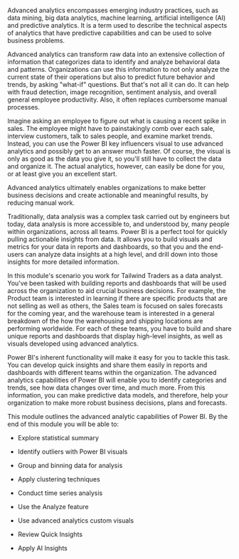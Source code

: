 Advanced analytics encompasses emerging industry practices, such as data mining, big data analytics, machine learning, artificial intelligence (AI) and predictive analytics. It is a term used to describe the technical aspects of analytics that have predictive capabilities and can be used to solve business problems.

Advanced analytics can transform raw data into an extensive collection of information that categorizes data to identify and analyze behavioral data and patterns. Organizations can use this information to not only analyze the current state of their operations but also to predict future behavior and trends, by asking "what-if" questions. But that's not all it can do. It can help with fraud detection, image recognition, sentiment analysis, and overall general employee productivity. Also, it often replaces cumbersome manual processes.

Imagine asking an employee to figure out what is causing a recent spike in sales. The employee might have to painstakingly comb over each sale, interview customers, talk to sales people, and examine market trends. Instead, you can use the Power BI key influencers visual to use advanced analytics and possibly get to an answer much faster. Of course, the visual is only as good as the data you give it, so you'll still have to collect the data and organize it. The actual analytics, however, can easily be done for you, or at least give you an excellent start.

Advanced analytics ultimately enables organizations to make better business decisions and create actionable and meaningful results, by reducing manual work.

Traditionally, data analysis was a complex task carried out by engineers but today, data analysis is more accessible to, and understood by, many people within organizations, across all teams. Power BI is a perfect tool for quickly pulling actionable insights from data. It allows you to build visuals and metrics for your data in reports and dashboards, so that you and the end-users can analyze data insights at a high level, and drill down into those insights for more detailed information.

In this module's scenario you work for Tailwind Traders as a data analyst. You've been tasked with building reports and dashboards that will be used across the organization to aid crucial business decisions. For example, the Product team is interested in learning if there are specific products that are not selling as well as others, the Sales team is focused on sales forecasts for the coming year, and the warehouse team is interested in a general breakdown of the how the warehousing and shipping locations are performing worldwide. For each of these teams, you have to build and share unique reports and dashboards that display high-level insights, as well as visuals developed using advanced analytics.

Power BI's inherent functionality will make it easy for you to tackle this task. You can develop quick insights and share them easily in reports and dashboards with different teams within the organization. The advanced analytics capabilities of Power BI will enable you to identify categories and trends, see how data changes over time, and much more. From this information, you can make predictive data models, and therefore, help your organization to make more robust business decisions, plans and forecasts.

This module outlines the advanced analytic capabilities of Power BI. By the end of this module you will be able to: 

-   Explore statistical summary

-   Identify outliers with Power BI visuals

-   Group and binning data for analysis

-   Apply clustering techniques

-   Conduct time series analysis

-   Use the Analyze feature

-   Use advanced analytics custom visuals

-   Review Quick Insights

-   Apply AI Insights
